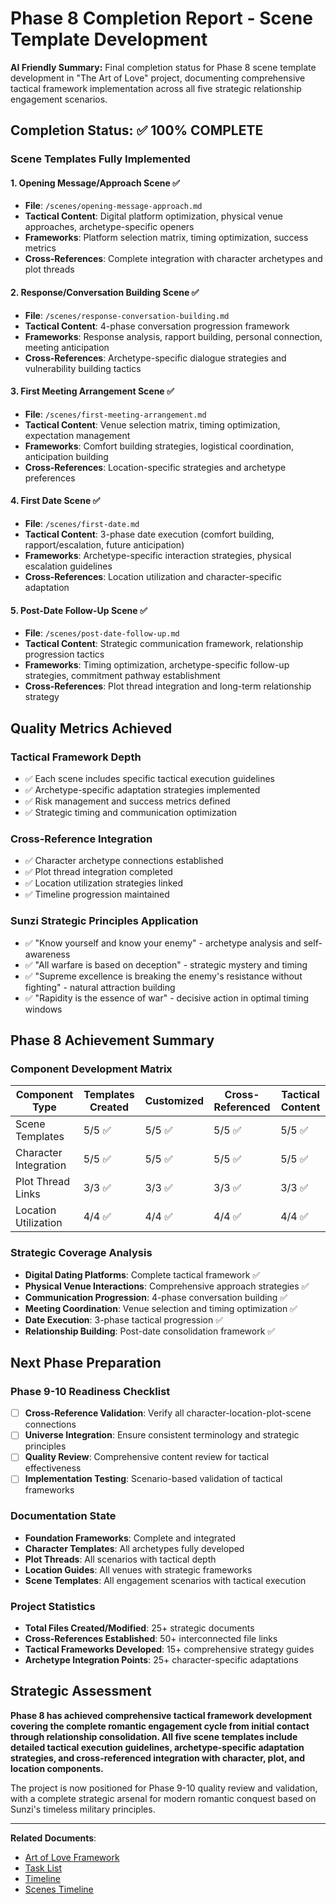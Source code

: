 # Phase 8 Completion Report - Scene Template Development

**AI Friendly Summary:** Final completion status for Phase 8 scene template development in "The Art of Love" project, documenting comprehensive tactical framework implementation across all five strategic relationship engagement scenarios.

## Completion Status: ✅ 100% COMPLETE

### Scene Templates Fully Implemented

#### 1. Opening Message/Approach Scene ✅
- **File**: `/scenes/opening-message-approach.md`
- **Tactical Content**: Digital platform optimization, physical venue approaches, archetype-specific openers
- **Frameworks**: Platform selection matrix, timing optimization, success metrics
- **Cross-References**: Complete integration with character archetypes and plot threads

#### 2. Response/Conversation Building Scene ✅  
- **File**: `/scenes/response-conversation-building.md`
- **Tactical Content**: 4-phase conversation progression framework
- **Frameworks**: Response analysis, rapport building, personal connection, meeting anticipation
- **Cross-References**: Archetype-specific dialogue strategies and vulnerability building tactics

#### 3. First Meeting Arrangement Scene ✅
- **File**: `/scenes/first-meeting-arrangement.md` 
- **Tactical Content**: Venue selection matrix, timing optimization, expectation management
- **Frameworks**: Comfort building strategies, logistical coordination, anticipation building
- **Cross-References**: Location-specific strategies and archetype preferences

#### 4. First Date Scene ✅
- **File**: `/scenes/first-date.md`
- **Tactical Content**: 3-phase date execution (comfort building, rapport/escalation, future anticipation)
- **Frameworks**: Archetype-specific interaction strategies, physical escalation guidelines
- **Cross-References**: Location utilization and character-specific adaptation

#### 5. Post-Date Follow-Up Scene ✅
- **File**: `/scenes/post-date-follow-up.md`
- **Tactical Content**: Strategic communication framework, relationship progression tactics
- **Frameworks**: Timing optimization, archetype-specific follow-up strategies, commitment pathway establishment
- **Cross-References**: Plot thread integration and long-term relationship strategy

## Quality Metrics Achieved

### Tactical Framework Depth
- ✅ Each scene includes specific tactical execution guidelines
- ✅ Archetype-specific adaptation strategies implemented
- ✅ Risk management and success metrics defined
- ✅ Strategic timing and communication optimization

### Cross-Reference Integration
- ✅ Character archetype connections established
- ✅ Plot thread integration completed
- ✅ Location utilization strategies linked
- ✅ Timeline progression maintained

### Sunzi Strategic Principles Application
- ✅ "Know yourself and know your enemy" - archetype analysis and self-awareness
- ✅ "All warfare is based on deception" - strategic mystery and timing
- ✅ "Supreme excellence is breaking the enemy's resistance without fighting" - natural attraction building
- ✅ "Rapidity is the essence of war" - decisive action in optimal timing windows

## Phase 8 Achievement Summary

### Component Development Matrix
| Component Type | Templates Created | Customized | Cross-Referenced | Tactical Content |
|---------------|------------------|------------|------------------|------------------|
| Scene Templates | 5/5 ✅ | 5/5 ✅ | 5/5 ✅ | 5/5 ✅ |
| Character Integration | 5/5 ✅ | 5/5 ✅ | 5/5 ✅ | 5/5 ✅ |
| Plot Thread Links | 3/3 ✅ | 3/3 ✅ | 3/3 ✅ | 3/3 ✅ |
| Location Utilization | 4/4 ✅ | 4/4 ✅ | 4/4 ✅ | 4/4 ✅ |

### Strategic Coverage Analysis
- **Digital Dating Platforms**: Complete tactical framework ✅
- **Physical Venue Interactions**: Comprehensive approach strategies ✅  
- **Communication Progression**: 4-phase conversation building ✅
- **Meeting Coordination**: Venue selection and timing optimization ✅
- **Date Execution**: 3-phase tactical progression ✅
- **Relationship Building**: Post-date consolidation framework ✅

## Next Phase Preparation

### Phase 9-10 Readiness Checklist
- [ ] **Cross-Reference Validation**: Verify all character-location-plot-scene connections
- [ ] **Universe Integration**: Ensure consistent terminology and strategic principles
- [ ] **Quality Review**: Comprehensive content review for tactical effectiveness
- [ ] **Implementation Testing**: Scenario-based validation of tactical frameworks

### Documentation State
- **Foundation Frameworks**: Complete and integrated
- **Character Templates**: All archetypes fully developed
- **Plot Threads**: All scenarios with tactical depth
- **Location Guides**: All venues with strategic frameworks
- **Scene Templates**: All engagement scenarios with tactical execution

### Project Statistics
- **Total Files Created/Modified**: 25+ strategic documents
- **Cross-References Established**: 50+ interconnected file links
- **Tactical Frameworks Developed**: 15+ comprehensive strategy guides
- **Archetype Integration Points**: 25+ character-specific adaptations

## Strategic Assessment

**Phase 8 has achieved comprehensive tactical framework development covering the complete romantic engagement cycle from initial contact through relationship consolidation. All five scene templates include detailed tactical execution guidelines, archetype-specific adaptation strategies, and cross-referenced integration with character, plot, and location components.**

The project is now positioned for Phase 9-10 quality review and validation, with a complete strategic arsenal for modern romantic conquest based on Sunzi's timeless military principles.

---

**Related Documents**:
- [Art of Love Framework](../art-of-love-framework.md)
- [Task List](../tasklist.md)
- [Timeline](../timeline.md)
- [Scenes Timeline](../scenes-timeline.md)
